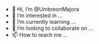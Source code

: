 - 👋 Hi, I’m @UmbreonMajora
- 👀 I’m interested in ...
- 🌱 I’m currently learning ...
- 💞️ I’m looking to collaborate on ...
- 📫 How to reach me ...

<!---
UmbreonMajora/UmbreonMajora is a ✨ special ✨ repository because its `README.md` (this file) appears on your GitHub profile.
You can click the Preview link to take a look at your changes.
--->
